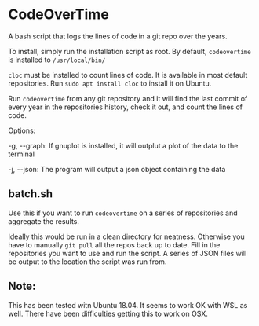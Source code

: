 # CodeOverTime
A bash script that logs the lines of code in a git repo over the years.

To install, simply run the installation script as root.
By default, `codeovertime` is installed to `/usr/local/bin/`

`cloc` must be installed to count lines of code. It is available in most default repositories.
Run `sudo apt install cloc` to install it on Ubuntu.

Run `codeovertime` from any git repository and it will find the last commit of every year in the repositories history, check it out, and count the lines of code.

Options:

-g, --graph: If gnuplot is installed, it will outplut a plot of the data to the terminal

-j, --json: The program will output a json object containing the data

## batch.sh

Use this if you want to run `codeovertime` on a series of repositories and aggregate the results.

Ideally this would be run in a clean directory for neatness. Otherwise you have to manually `git pull` all the repos back up to date. Fill in the repositories you want to use and run the script. A series of JSON files will be output to the location the script was run from.


## Note:
This has been tested witn Ubuntu 18.04. It seems to work OK with WSL as well. There have been difficulties getting this to work on OSX.

